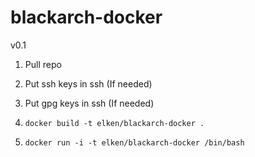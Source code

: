blackarch-docker
================

v0.1

1. Pull repo

2. Put ssh keys in ssh (If needed)

3. Put gpg keys in ssh (If needed)

4. ```docker build -t elken/blackarch-docker .```

5. ```docker run -i -t elken/blackarch-docker /bin/bash```

